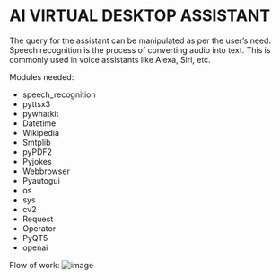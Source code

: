 # AI VIRTUAL DESKTOP ASSISTANT

The query for the assistant can be manipulated as per the user’s need. 
Speech recognition is the process of converting audio into text. This is commonly used in voice assistants like Alexa, Siri, etc. 

Modules needed:
- speech_recognition
- pyttsx3
- pywhatkit
- Datetime
- Wikipedia
- Smtplib
- pyPDF2
- Pyjokes
- Webbrowser
- Pyautogui
- os
- sys
- cv2
- Request
- Operator
- PyQT5
- openai

Flow of work:
![image](https://github.com/Priyankatiwri/virtual_assistant/assets/133084586/b7ab6224-7d4f-455b-b6ff-875971198970)
